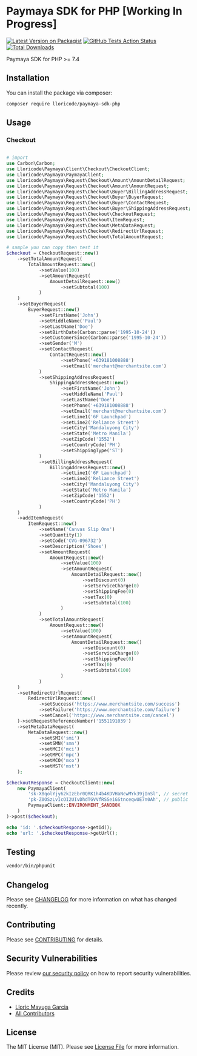 # Paymaya SDK for PHP [Working In Progress]

[![Latest Version on Packagist](https://img.shields.io/packagist/v/lloricode/paymaya-sdk-php.svg?style=flat-square)](https://packagist.org/packages/lloricode/paymaya-sdk-php)
[![GitHub Tests Action Status](https://img.shields.io/github/workflow/status/lloricode/paymaya-sdk-php/run-tests?label=tests)](https://github.com/lloricode/paymaya-sdk-php/actions?query=workflow%3Arun-tests+branch%3Amaster)
[![Total Downloads](https://img.shields.io/packagist/dt/lloricode/paymaya-sdk-php.svg?style=flat-square)](https://packagist.org/packages/lloricode/paymaya-sdk-php)


Paymaya SDK for PHP >= 7.4

## Installation

You can install the package via composer:

```bash
composer require lloricode/paymaya-sdk-php
```

## Usage

### Checkout
``` php

# import
use Carbon\Carbon;
use Lloricode\Paymaya\Client\Checkout\CheckoutClient;
use Lloricode\Paymaya\PaymayaClient;
use Lloricode\Paymaya\Request\Checkout\Amount\AmountDetailRequest;
use Lloricode\Paymaya\Request\Checkout\Amount\AmountRequest;
use Lloricode\Paymaya\Request\Checkout\Buyer\BillingAddressRequest;
use Lloricode\Paymaya\Request\Checkout\Buyer\BuyerRequest;
use Lloricode\Paymaya\Request\Checkout\Buyer\ContactRequest;
use Lloricode\Paymaya\Request\Checkout\Buyer\ShippingAddressRequest;
use Lloricode\Paymaya\Request\Checkout\CheckoutRequest;
use Lloricode\Paymaya\Request\Checkout\ItemRequest;
use Lloricode\Paymaya\Request\Checkout\MetaDataRequest;
use Lloricode\Paymaya\Request\Checkout\RedirectUrlRequest;
use Lloricode\Paymaya\Request\Checkout\TotalAmountRequest;

# sample you can copy then test it
$checkout = CheckoutRequest::new()
    ->setTotalAmountRequest(
        TotalAmountRequest::new()
            ->setValue(100)
            ->setAmountRequest(
                AmountDetailRequest::new()
                    ->setSubtotal(100)
            )
    )
    ->setBuyerRequest(
        BuyerRequest::new()
            ->setFirstName('John')
            ->setMiddleName('Paul')
            ->setLastName('Doe')
            ->setBirthDate(Carbon::parse('1995-10-24'))
            ->setCustomerSince(Carbon::parse('1995-10-24'))
            ->setGender('M')
            ->setContactRequest(
                ContactRequest::new()
                    ->setPhone('+639181008888')
                    ->setEmail('merchant@merchantsite.com')
            )
            ->setShippingAddressRequest(
                ShippingAddressRequest::new()
                    ->setFirstName('John')
                    ->setMiddleName('Paul')
                    ->setLastName('Doe')
                    ->setPhone('+639181008888')
                    ->setEmail('merchant@merchantsite.com')
                    ->setLine1('6F Launchpad')
                    ->setLine2('Reliance Street')
                    ->setCity('Mandaluyong City')
                    ->setState('Metro Manila')
                    ->setZipCode('1552')
                    ->setCountryCode('PH')
                    ->setShippingType('ST')
            )
            ->setBillingAddressRequest(
                BillingAddressRequest::new()
                    ->setLine1('6F Launchpad')
                    ->setLine2('Reliance Street')
                    ->setCity('Mandaluyong City')
                    ->setState('Metro Manila')
                    ->setZipCode('1552')
                    ->setCountryCode('PH')
            )
    )
    ->addItemRequest(
        ItemRequest::new()
            ->setName('Canvas Slip Ons')
            ->setQuantity(1)
            ->setCode('CVG-096732')
            ->setDescription('Shoes')
            ->setAmountRequest(
                AmountRequest::new()
                    ->setValue(100)
                    ->setAmountRequest(
                        AmountDetailRequest::new()
                            ->setDiscount(0)
                            ->setServiceCharge(0)
                            ->setShippingFee(0)
                            ->setTax(0)
                            ->setSubtotal(100)
                    )
            )
            ->setTotalAmountRequest(
                AmountRequest::new()
                    ->setValue(100)
                    ->setAmountRequest(
                        AmountDetailRequest::new()
                            ->setDiscount(0)
                            ->setServiceCharge(0)
                            ->setShippingFee(0)
                            ->setTax(0)
                            ->setSubtotal(100)
                    )
            )
    )
    ->setRedirectUrlRequest(
        RedirectUrlRequest::new()
            ->setSuccess('https://www.merchantsite.com/success')
            ->setFailure('https://www.merchantsite.com/failure')
            ->setCancel('https://www.merchantsite.com/cancel')
    )->setRequestReferenceNumber('1551191039')
    ->setMetaDataRequest(
        MetaDataRequest::new()
            ->setSMI('smi')
            ->setSMN('smn')
            ->setMCI('mci')
            ->setMPC('mpc')
            ->setMCO('mco')
            ->setMST('mst')
    );

$checkoutResponse = CheckoutClient::new(
    new PaymayaClient(
        'sk-X8qolYjy62kIzEbr0QRK1h4b4KDVHaNcwMYk39jInSl', // secret
        'pk-Z0OSzLvIcOI2UIvDhdTGVVfRSSeiGStnceqwUE7n0Ah', // public
        PaymayaClient::ENVIRONMENT_SANDBOX
    )
)->post($checkout);

echo 'id: '.$checkoutResponse->getId();
echo 'url: '.$checkoutResponse->getUrl();
```

## Testing

``` bash
vendor/bin/phpunit
```

## Changelog

Please see [CHANGELOG](CHANGELOG.md) for more information on what has changed recently.

## Contributing

Please see [CONTRIBUTING](.github/CONTRIBUTING.md) for details.

## Security Vulnerabilities

Please review [our security policy](../../security/policy) on how to report security vulnerabilities.

## Credits

- [Lloric Mayuga Garcia](https://github.com/lloricode)
- [All Contributors](../../contributors)

## License

The MIT License (MIT). Please see [License File](LICENSE.md) for more information.
